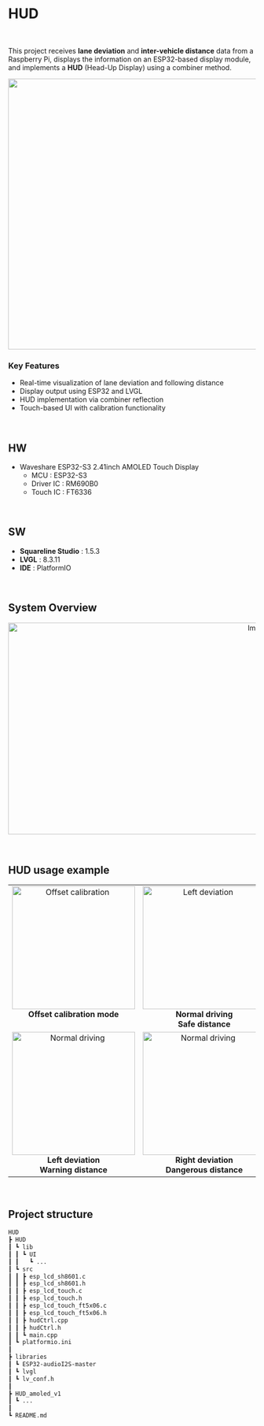 # HUD
<br>

This project receives **lane deviation** and **inter-vehicle distance** data from a Raspberry Pi, displays the information on an ESP32-based display module, and implements a **HUD** (Head-Up Display) using a combiner method.

<p align="center">
  <img src="https://github.com/user-attachments/assets/2d93b3bb-a523-4cbf-9893-10645ae0ac8a" width="550"/>
</p>

### Key Features
- Real-time visualization of lane deviation and following distance  
- Display output using ESP32 and LVGL  
- HUD implementation via combiner reflection  
- Touch-based UI with calibration functionality

<br>

## HW
- Waveshare ESP32-S3 2.41inch AMOLED Touch Display
  - MCU : ESP32-S3
  - Driver IC : RM690B0
  - Touch IC : FT6336

<br>

## SW
- **Squareline Studio** : 1.5.3
- **LVGL** : 8.3.11
- **IDE** : PlatformIO

<br>

## System Overview
<p align="center">
  <img width="1000" height="430" alt="Image" src="https://github.com/user-attachments/assets/f3e229a8-6b9c-4136-841c-ce285a8fbed9" />
</p>
<br>

## HUD usage example

<table align="center">
  <tr>
    <td align="center">
      <img src="https://github.com/user-attachments/assets/b2dacc19-2f68-4626-9bfa-b7ea40e03f93" alt="Offset calibration" width="250"/><br>
      <strong>Offset calibration mode</strong><br>
      <strong>&nbsp;</strong>
    </td>
    <td align="center">
      <img src="https://github.com/user-attachments/assets/2a4f5e9c-7cb1-4764-a614-49db047172ba" alt="Left deviation" width="250"/><br>
      <strong>Normal driving</strong><br>
      <strong>Safe distance</strong>
    </td>
  </tr>
  <tr>
    <td align="center">
      <img src="https://github.com/user-attachments/assets/f685b994-e12f-44f0-b47d-d916f0575975" alt="Normal driving" width="250"/><br>
      <strong>Left deviation</strong><br>
      <strong>Warning distance</strong>
    </td>
    <td align="center">
      <img src="https://github.com/user-attachments/assets/6051b6ee-5995-4cbf-81b5-cb8293f42285" alt="Normal driving" width="250"/><br>
      <strong>Right deviation</strong><br>
      <strong>Dangerous distance</strong>
    </td>
  </tr>
</table>

<br>


## Project structure

```markdown
HUD
┣ HUD
┃ ┗ lib
┃ ┃ ┗ UI
┃ ┃   ┗ ...
┃ ┗ src
┃ ┃ ┣ esp_lcd_sh8601.c
┃ ┃ ┣ esp_lcd_sh8601.h
┃ ┃ ┣ esp_lcd_touch.c
┃ ┃ ┣ esp_lcd_touch.h
┃ ┃ ┣ esp_lcd_touch_ft5x06.c
┃ ┃ ┣ esp_lcd_touch_ft5x06.h
┃ ┃ ┣ hudCtrl.cpp
┃ ┃ ┣ hudCtrl.h
┃ ┃ ┗ main.cpp
┃ ┗ platformio.ini
┃
┣ libraries
┃ ┗ ESP32-audioI2S-master
┃ ┗ lvgl
┃ ┗ lv_conf.h
┃
┣ HUD_amoled_v1
┃ ┗ ...
┃
┗ README.md
```
